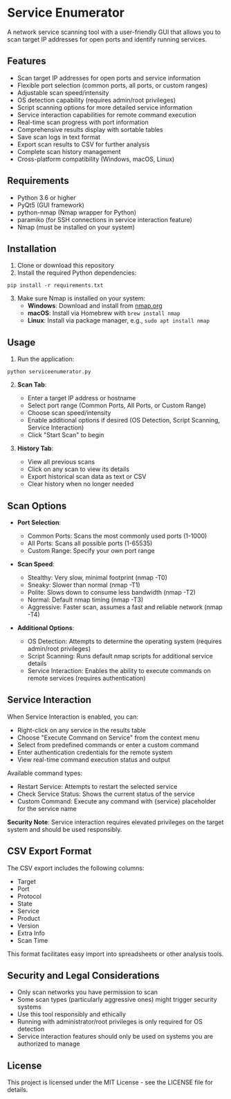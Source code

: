 # Service Enumerator

A network service scanning tool with a user-friendly GUI that allows you to scan target IP addresses for open ports and identify running services.

## Features

- Scan target IP addresses for open ports and service information
- Flexible port selection (common ports, all ports, or custom ranges)
- Adjustable scan speed/intensity
- OS detection capability (requires admin/root privileges)
- Script scanning options for more detailed service information
- Service interaction capabilities for remote command execution
- Real-time scan progress with port information
- Comprehensive results display with sortable tables
- Save scan logs in text format
- Export scan results to CSV for further analysis
- Complete scan history management
- Cross-platform compatibility (Windows, macOS, Linux)

## Requirements

- Python 3.6 or higher
- PyQt5 (GUI framework)
- python-nmap (Nmap wrapper for Python)
- paramiko (for SSH connections in service interaction feature)
- Nmap (must be installed on your system)

## Installation

1. Clone or download this repository
2. Install the required Python dependencies:
```
pip install -r requirements.txt
```
3. Make sure Nmap is installed on your system:
   - **Windows**: Download and install from [nmap.org](https://nmap.org/download.html)
   - **macOS**: Install via Homebrew with `brew install nmap`
   - **Linux**: Install via package manager, e.g., `sudo apt install nmap`

## Usage

1. Run the application:
```
python serviceenumerator.py
```

2. **Scan Tab**:
   - Enter a target IP address or hostname
   - Select port range (Common Ports, All Ports, or Custom Range)
   - Choose scan speed/intensity
   - Enable additional options if desired (OS Detection, Script Scanning, Service Interaction)
   - Click "Start Scan" to begin

3. **History Tab**:
   - View all previous scans
   - Click on any scan to view its details
   - Export historical scan data as text or CSV
   - Clear history when no longer needed

## Scan Options

- **Port Selection**:
  - Common Ports: Scans the most commonly used ports (1-1000)
  - All Ports: Scans all possible ports (1-65535)
  - Custom Range: Specify your own port range

- **Scan Speed**:
  - Stealthy: Very slow, minimal footprint (nmap -T0)
  - Sneaky: Slower than normal (nmap -T1)
  - Polite: Slows down to consume less bandwidth (nmap -T2)
  - Normal: Default nmap timing (nmap -T3)
  - Aggressive: Faster scan, assumes a fast and reliable network (nmap -T4)

- **Additional Options**:
  - OS Detection: Attempts to determine the operating system (requires admin/root privileges)
  - Script Scanning: Runs default nmap scripts for additional service details
  - Service Interaction: Enables the ability to execute commands on remote services (requires authentication)

## Service Interaction

When Service Interaction is enabled, you can:
- Right-click on any service in the results table
- Choose "Execute Command on Service" from the context menu
- Select from predefined commands or enter a custom command
- Enter authentication credentials for the remote system
- View real-time command execution status and output

Available command types:
- Restart Service: Attempts to restart the selected service
- Check Service Status: Shows the current status of the service
- Custom Command: Execute any command with {service} placeholder for the service name

**Security Note**: Service interaction requires elevated privileges on the target system and should be used responsibly.

## CSV Export Format

The CSV export includes the following columns:
- Target
- Port
- Protocol
- State
- Service
- Product
- Version
- Extra Info
- Scan Time

This format facilitates easy import into spreadsheets or other analysis tools.

## Security and Legal Considerations

- Only scan networks you have permission to scan
- Some scan types (particularly aggressive ones) might trigger security systems
- Use this tool responsibly and ethically
- Running with administrator/root privileges is only required for OS detection
- Service interaction features should only be used on systems you are authorized to manage

## License

This project is licensed under the MIT License - see the LICENSE file for details. 